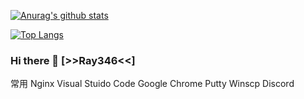 [![Anurag's github stats](https://github-readme-stats.vercel.app/api?username=ray346)](https://github.com/anuraghazra/github-readme-stats)

[![Top Langs](https://github-readme-stats.vercel.app/api/top-langs/?username=ray346&layout=compact)](https://github.com/anuraghazra/github-readme-stats)
### Hi there 👋 [>>Ray346<<]

常用
Nginx
Visual Stuido Code
Google Chrome
Putty
Winscp
Discord
<!--
**ray346/ray346** is a ✨ _special_ ✨ repository because its `README.md` (this file) appears on your GitHub profile.

Here are some ideas to get you started:

- 🔭 I’m currently working on ...
- 🌱 I’m currently learning ...
- 👯 I’m looking to collaborate on ...
- 🤔 I’m looking for help with ...
- 💬 Ask me about ...
- 📫 How to reach me: ...
- 😄 Pronouns: ...
- ⚡ Fun fact: ...
-->
